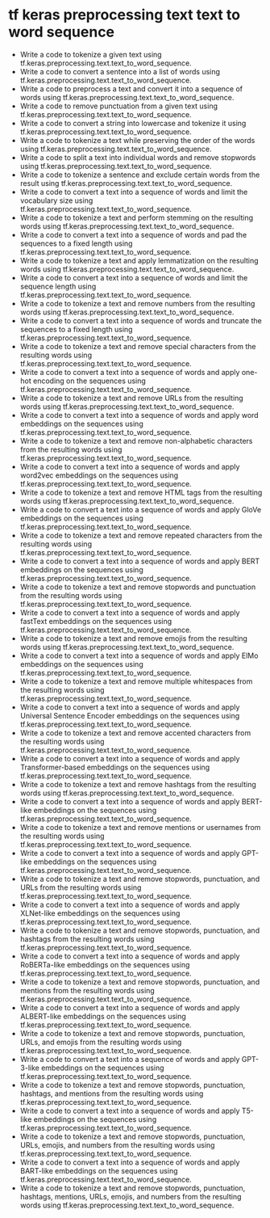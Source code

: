 # tf keras preprocessing text text to word sequence

- Write a code to tokenize a given text using tf.keras.preprocessing.text.text_to_word_sequence.
- Write a code to convert a sentence into a list of words using tf.keras.preprocessing.text.text_to_word_sequence.
- Write a code to preprocess a text and convert it into a sequence of words using tf.keras.preprocessing.text.text_to_word_sequence.
- Write a code to remove punctuation from a given text using tf.keras.preprocessing.text.text_to_word_sequence.
- Write a code to convert a string into lowercase and tokenize it using tf.keras.preprocessing.text.text_to_word_sequence.
- Write a code to tokenize a text while preserving the order of the words using tf.keras.preprocessing.text.text_to_word_sequence.
- Write a code to split a text into individual words and remove stopwords using tf.keras.preprocessing.text.text_to_word_sequence.
- Write a code to tokenize a sentence and exclude certain words from the result using tf.keras.preprocessing.text.text_to_word_sequence.
- Write a code to convert a text into a sequence of words and limit the vocabulary size using tf.keras.preprocessing.text.text_to_word_sequence.
- Write a code to tokenize a text and perform stemming on the resulting words using tf.keras.preprocessing.text.text_to_word_sequence.
- Write a code to convert a text into a sequence of words and pad the sequences to a fixed length using tf.keras.preprocessing.text.text_to_word_sequence.
- Write a code to tokenize a text and apply lemmatization on the resulting words using tf.keras.preprocessing.text.text_to_word_sequence.
- Write a code to convert a text into a sequence of words and limit the sequence length using tf.keras.preprocessing.text.text_to_word_sequence.
- Write a code to tokenize a text and remove numbers from the resulting words using tf.keras.preprocessing.text.text_to_word_sequence.
- Write a code to convert a text into a sequence of words and truncate the sequences to a fixed length using tf.keras.preprocessing.text.text_to_word_sequence.
- Write a code to tokenize a text and remove special characters from the resulting words using tf.keras.preprocessing.text.text_to_word_sequence.
- Write a code to convert a text into a sequence of words and apply one-hot encoding on the sequences using tf.keras.preprocessing.text.text_to_word_sequence.
- Write a code to tokenize a text and remove URLs from the resulting words using tf.keras.preprocessing.text.text_to_word_sequence.
- Write a code to convert a text into a sequence of words and apply word embeddings on the sequences using tf.keras.preprocessing.text.text_to_word_sequence.
- Write a code to tokenize a text and remove non-alphabetic characters from the resulting words using tf.keras.preprocessing.text.text_to_word_sequence.
- Write a code to convert a text into a sequence of words and apply word2vec embeddings on the sequences using tf.keras.preprocessing.text.text_to_word_sequence.
- Write a code to tokenize a text and remove HTML tags from the resulting words using tf.keras.preprocessing.text.text_to_word_sequence.
- Write a code to convert a text into a sequence of words and apply GloVe embeddings on the sequences using tf.keras.preprocessing.text.text_to_word_sequence.
- Write a code to tokenize a text and remove repeated characters from the resulting words using tf.keras.preprocessing.text.text_to_word_sequence.
- Write a code to convert a text into a sequence of words and apply BERT embeddings on the sequences using tf.keras.preprocessing.text.text_to_word_sequence.
- Write a code to tokenize a text and remove stopwords and punctuation from the resulting words using tf.keras.preprocessing.text.text_to_word_sequence.
- Write a code to convert a text into a sequence of words and apply fastText embeddings on the sequences using tf.keras.preprocessing.text.text_to_word_sequence.
- Write a code to tokenize a text and remove emojis from the resulting words using tf.keras.preprocessing.text.text_to_word_sequence.
- Write a code to convert a text into a sequence of words and apply ElMo embeddings on the sequences using tf.keras.preprocessing.text.text_to_word_sequence.
- Write a code to tokenize a text and remove multiple whitespaces from the resulting words using tf.keras.preprocessing.text.text_to_word_sequence.
- Write a code to convert a text into a sequence of words and apply Universal Sentence Encoder embeddings on the sequences using tf.keras.preprocessing.text.text_to_word_sequence.
- Write a code to tokenize a text and remove accented characters from the resulting words using tf.keras.preprocessing.text.text_to_word_sequence.
- Write a code to convert a text into a sequence of words and apply Transformer-based embeddings on the sequences using tf.keras.preprocessing.text.text_to_word_sequence.
- Write a code to tokenize a text and remove hashtags from the resulting words using tf.keras.preprocessing.text.text_to_word_sequence.
- Write a code to convert a text into a sequence of words and apply BERT-like embeddings on the sequences using tf.keras.preprocessing.text.text_to_word_sequence.
- Write a code to tokenize a text and remove mentions or usernames from the resulting words using tf.keras.preprocessing.text.text_to_word_sequence.
- Write a code to convert a text into a sequence of words and apply GPT-like embeddings on the sequences using tf.keras.preprocessing.text.text_to_word_sequence.
- Write a code to tokenize a text and remove stopwords, punctuation, and URLs from the resulting words using tf.keras.preprocessing.text.text_to_word_sequence.
- Write a code to convert a text into a sequence of words and apply XLNet-like embeddings on the sequences using tf.keras.preprocessing.text.text_to_word_sequence.
- Write a code to tokenize a text and remove stopwords, punctuation, and hashtags from the resulting words using tf.keras.preprocessing.text.text_to_word_sequence.
- Write a code to convert a text into a sequence of words and apply RoBERTa-like embeddings on the sequences using tf.keras.preprocessing.text.text_to_word_sequence.
- Write a code to tokenize a text and remove stopwords, punctuation, and mentions from the resulting words using tf.keras.preprocessing.text.text_to_word_sequence.
- Write a code to convert a text into a sequence of words and apply ALBERT-like embeddings on the sequences using tf.keras.preprocessing.text.text_to_word_sequence.
- Write a code to tokenize a text and remove stopwords, punctuation, URLs, and emojis from the resulting words using tf.keras.preprocessing.text.text_to_word_sequence.
- Write a code to convert a text into a sequence of words and apply GPT-3-like embeddings on the sequences using tf.keras.preprocessing.text.text_to_word_sequence.
- Write a code to tokenize a text and remove stopwords, punctuation, hashtags, and mentions from the resulting words using tf.keras.preprocessing.text.text_to_word_sequence.
- Write a code to convert a text into a sequence of words and apply T5-like embeddings on the sequences using tf.keras.preprocessing.text.text_to_word_sequence.
- Write a code to tokenize a text and remove stopwords, punctuation, URLs, emojis, and numbers from the resulting words using tf.keras.preprocessing.text.text_to_word_sequence.
- Write a code to convert a text into a sequence of words and apply BART-like embeddings on the sequences using tf.keras.preprocessing.text.text_to_word_sequence.
- Write a code to tokenize a text and remove stopwords, punctuation, hashtags, mentions, URLs, emojis, and numbers from the resulting words using tf.keras.preprocessing.text.text_to_word_sequence.